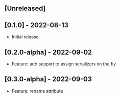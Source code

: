 ## [Unreleased]

## [0.1.0] - 2022-08-13

- Initial release

## [0.2.0-alpha] - 2022-09-02

- Feature: add support to assign serializers on the fly

## [0.3.0-alpha] - 2022-09-03

- Feature: rename attribute